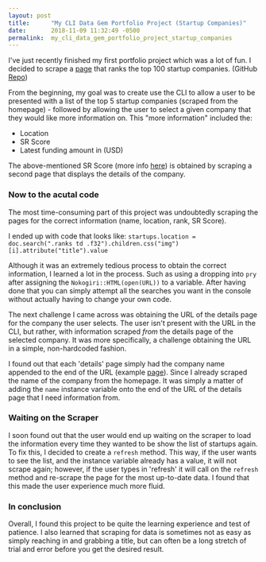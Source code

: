 ```yaml
---
layout: post
title:      "My CLI Data Gem Portfolio Project (Startup Companies)"
date:       2018-11-09 11:32:49 -0500
permalink:  my_cli_data_gem_portfolio_project_startup_companies
---
```



I've just recently finished my first portfolio project which was a lot of fun. I decided to scrape a [page](https://www.startupranking.com/top) that ranks the top 100 startup companies. (GitHub [Repo](https://github.com/aburk3/top_startups))

From the beginning, my goal was to create use the CLI to allow a user to be presented with a list of the top 5 startup companies (scraped from the homepage) - followed by allowing the user to select a given company that they would like more information on.  This "more information" included the: 

* Location
* SR Score
* Latest funding amount in (USD)

The above-mentioned SR Score (more info [here](https://www.startupranking.com/how-it-works)) is obtained by scraping a second page that displays the details of the company. 


<h3>Now to the acutal code</h3>

The most time-consuming part of this project was undoubtedly scraping the pages for the correct information (name, location, rank, SR Score).

I ended up with code that looks like: `startups.location = doc.search(".ranks td .f32").children.css("img")[i].attribute("title").value`

Although it was an extremely tedious process to obtain the correct information, I learned a lot in the process. Such as using a dropping into `pry` after assigning the `Nokogiri::HTML(open(URL))` to a variable. After having done that you can simply attempt all the searches you want in the console without actually having to change your own code. 

The next challenge I came across was obtaining the URL of the details page for the company the user selects. The user isn't present with the URL in the CLI, but rather, with information scraped *from* the details page of the selected company. It was more specifically, a challenge obtaining the URL in a simple, non-hardcoded fashion.

I found out that each 'details' page simply had the company name appended to the end of the URL (example [page](https://www.startupranking.com/medium)). Since I already scraped the name of the company from the homepage. It was simply a matter of adding the `name` instance variable onto the end of the URL of the details page that I need information from. 

<h3>Waiting on the Scraper</h3>

I soon found out that the user would end up waiting on the scraper to load the information every time they wanted to be show the list of startups again. To fix this, I decided to create a `refresh` method. This way, if the user wants to see the list, and the instance variable already has a value, it will not scrape again; however, if the user types in 'refresh' it will call on the `refresh` method and re-scrape the page for the most up-to-date data. I found that this made the user experience much more fluid. 


<h3>In conclusion</h3>

Overall, I found this project to be quite the learning experience and test of patience. I also learned that scraping for data is sometimes not as easy as simply reaching in and grabbing a title, but can often be a long stretch of trial and error before you get the desired result.







